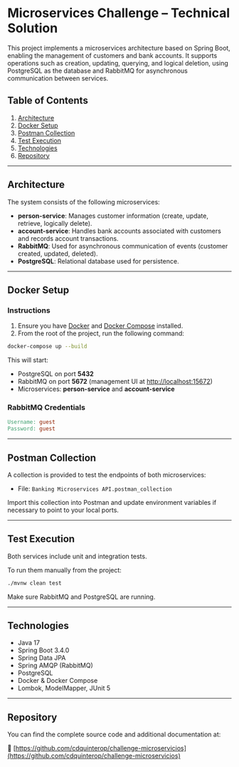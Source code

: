 # Microservices Challenge – Technical Solution

This project implements a microservices architecture based on Spring Boot, enabling the management of customers and bank accounts. It supports operations such as creation, updating, querying, and logical deletion, using PostgreSQL as the database and RabbitMQ for asynchronous communication between services.

## Table of Contents

1. [Architecture](#architecture)  
2. [Docker Setup](#docker-setup)  
3. [Postman Collection](#postman-collection)  
4. [Test Execution](#test-execution)  
5. [Technologies](#technologies)  
6. [Repository](#repository)

---

## Architecture

The system consists of the following microservices:

- **person-service**: Manages customer information (create, update, retrieve, logically delete).
- **account-service**: Handles bank accounts associated with customers and records account transactions.
- **RabbitMQ**: Used for asynchronous communication of events (customer created, updated, deleted).
- **PostgreSQL**: Relational database used for persistence.

---

## Docker Setup

### Instructions

1. Ensure you have [Docker](https://docs.docker.com/get-docker/) and [Docker Compose](https://docs.docker.com/compose/) installed.
2. From the root of the project, run the following command:

```bash
docker-compose up --build
```

This will start:

- PostgreSQL on port **5432**
- RabbitMQ on port **5672** (management UI at [http://localhost:15672](http://localhost:15672))
- Microservices: **person-service** and **account-service**

### RabbitMQ Credentials

```makefile
Username: guest  
Password: guest
```

---

## Postman Collection

A collection is provided to test the endpoints of both microservices:

- File: `Banking Microservices API.postman_collection`

Import this collection into Postman and update environment variables if necessary to point to your local ports.

---

## Test Execution

Both services include unit and integration tests.

To run them manually from the project:

```bash
./mvnw clean test
```

Make sure RabbitMQ and PostgreSQL are running.

---

## Technologies

- Java 17  
- Spring Boot 3.4.0  
- Spring Data JPA  
- Spring AMQP (RabbitMQ)  
- PostgreSQL  
- Docker & Docker Compose  
- Lombok, ModelMapper, JUnit 5

---

## Repository

You can find the complete source code and additional documentation at:

🔗 [https://github.com/cdquinterop/challenge-microservicios](https://github.com/cdquinterop/challenge-microservicios)
